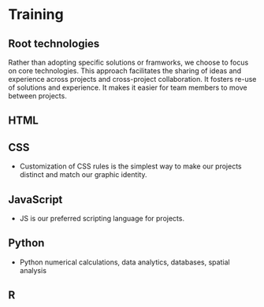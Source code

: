 # Training

## Root technologies 
Rather than adopting specific solutions or framworks, we choose to focus on core technologies. This approach facilitates the sharing of ideas and experience across projects and cross-project collaboration. It fosters re-use of solutions and experience. It makes it easier for team members to move between projects.

## HTML

## CSS
- Customization of CSS rules is the simplest way to make our projects distinct and match our graphic identity.

## JavaScript
- JS is our preferred scripting language for projects.  

## Python
- Python numerical calculations, data analytics, databases, spatial analysis
## R

